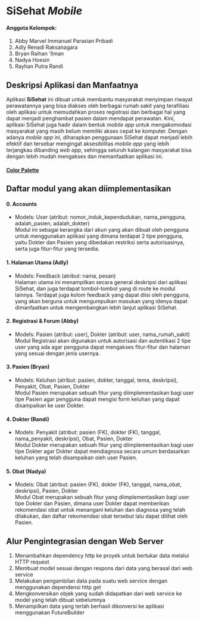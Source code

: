 # SiSehat _Mobile_

#### Anggota Kelompok:
1. Abby Marvel Immanuel Parasian Pribadi
2. Adly Renadi Raksanagara
3. Bryan Raihan 'Ilman
4. Nadya Hoesin
5. Rayhan Putra Randi

## Deskripsi Aplikasi dan Manfaatnya
Aplikasi **SiSehat** ini dibuat untuk membantu masyarakat menyimpan riwayat perawatannya yang bisa diakses oleh berbagai rumah sakit yang terafiliasi oleh aplikasi untuk memudahkan proses registrasi dan berbagai hal yang dapat menjadi penghambat pasien dalam mendapat perawatan. Kini, aplikasi SiSehat juga hadir dalam bentuk _mobile app_ untuk mengakomodasi masyarakat yang masih belum memiliki akses cepat ke komputer. Dengan adanya _mobile app_ ini, diharapkan penggunaan SiSehat dapat menjadi lebih efektif dan tersebar mengingat aksesibilitas _mobile app_ yang lebih terjangkau dibanding _web app_, sehingga seluruh kalangan masyarakat bisa dengan lebih mudah mengakses dan memanfaatkan aplikasi ini.

#### [Color Palette](https://coolors.co/palette/f0ead2-e7e8c4-dde5b6-c5d397-b9ca88-adc178-a98467-95755e-806755-6c584c)

## Daftar modul yang akan diimplementasikan
#### 0. Accounts
- Models: User (atribut: nomor_induk_kependudukan, nama_pengguna, adalah_pasien, adalah_dokter)<br>
Modul ini sebagai kerangka dari akun yang akan dibuat oleh pengguna untuk menggunakan aplikasi yang dimana terdapat 2 tipe pengguna, yaitu Dokter dan Pasien yang dibedakan restriksi serta autorisasinya, serta juga fitur-fitur yang tersedia.

#### 1. Halaman Utama (Adly)
- Models: Feedback (atribut: nama, pesan)<br>
Halaman utama ini menampilkan secara general deskripsi dari aplikasi SiSehat, dan juga terdapat tombol-tombol yang di route ke modul lainnya. Terdapat juga kolom feedback yang dapat diisi oleh pengguna, yang akan berguna untuk mengumpulkan masukan yang idenya dapat dimanfaatkan untuk mengembangkan lebih lanjut aplikasi SiSehat.

#### 2. Registrasi & Forum (Abby)
- Models: Pasien (atribut: user), Dokter (atribut: user, nama_rumah_sakit)<br>
Modul Registrasi akan digunakan untuk autorisasi dan autentikasi 2 tipe user yang ada agar pengguna dapat mengakses fitur-fitur dan halaman yang sesuai dengan jenis usernya.

#### 3. Pasien (Bryan)
- Models: Keluhan (atribut: pasien, dokter, tanggal, tema, deskripsi), Penyakit, Obat, Pasien, Dokter <br>
Modul Pasien merupakan sebuah fitur yang diimplementasikan bagi user tipe Pasien agar pengguna dapat mengisi form keluhan yang dapat disampaikan ke user Dokter.

#### 4. Dokter (Randi)
- Models: Penyakit (atribut: pasien (FK), dokter (FK), tanggal, nama_penyakit, deskripsi), Obat, Pasien, Dokter <br>
Modul Dokter merupakan sebuah fitur yang diimplementasikan bagi user tipe Dokter agar Dokter dapat mendiagnosa secara umum berdasarkan keluhan yang telah disampaikan oleh user Pasien.

#### 5. Obat (Nadya)
- Models:  Obat (atribut: pasien (FK), dokter (FK), tanggal, nama_obat, deskripsi), Pasien, Dokter <br>
Modul Obat merupakan sebuah fitur yang diimplementasikan bagi user tipe Dokter dan Pasien, dimana user Dokter dapat memberikan rekomendasi obat untuk menangani keluhan dan diagnosa yang telah dilakukan, dan daftar rekomendasi obat tersebut lalu dapat dilihat oleh Pasien.


## Alur Pengintegrasian dengan Web Server
1. Menambahkan dependency http ke proyek untuk bertukar data melalui HTTP request
2. Membuat model sesuai dengan respons dari data yang berasal dari web service
3. Melakukan pengambilan data pada suatu web service dengan menggunakan dependensi http get
4. Mengkonversikan objek yang sudah didapatkan dari web service ke model yang telah dibuat sebelumnya
5. Menampilkan data yang terlah berhasil dikonversi ke aplikasi menggunakan FutureBuilder
